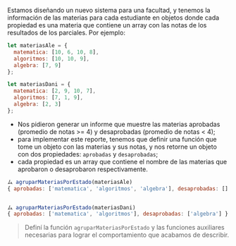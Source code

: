 Estamos diseñando un nuevo sistema para una facultad, y tenemos la información de las materias para cada estudiante en objetos donde cada propiedad es una materia que contiene un array con las notas de los resultados de los parciales. Por ejemplo:

```js
let materiasAle = {
  matematica: [10, 6, 10, 8],
  algoritmos: [10, 10, 9],
  algebra: [7, 9]
};

let materiasDani = {
  matematica: [2, 9, 10, 7],
  algoritmos: [7, 1, 9],
  algebra: [2, 3]
};
```

- Nos pidieron generar un informe que muestre las materias aprobadas (promedio de notas >= 4) y desaprobadas (promedio de notas < 4);
- para implementar este reporte, tenemos que definir una función que tome un objeto con las materias y sus notas, y nos retorne un objeto con dos propiedades: `aprobadas` y `desaprobadas`;
- cada propiedad es un array que contiene el nombre de las materias que aprobaron o desaprobaron respectivamente.

```js
ム agruparMateriasPorEstado(materiasAle)
{ aprobadas: ['matematica', 'algoritmos', 'algebra'], desaprobadas: [] }


ム agruparMateriasPorEstado(materiasDani)
{ aprobadas: ['matematica', 'algoritmos'], desaprobadas: ['algebra'] }
```

> Definí la función `agruparMateriasPorEstado` y las funciones auxiliares necesarias para lograr el comportamiento que acabamos de describir.